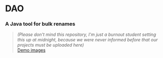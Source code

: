 # DAO
### A Java tool for bulk renames
> *(Please don't mind this repository, I'm just a burnout student setting this up at midnight, because we were never informed before that our projects must be uploaded here)*\
[Demo images](https://drive.google.com/file/d/1XCcSyWzwJSYPPDeLWwUb410eHQTy5XIV/view?usp=drivesdk)
